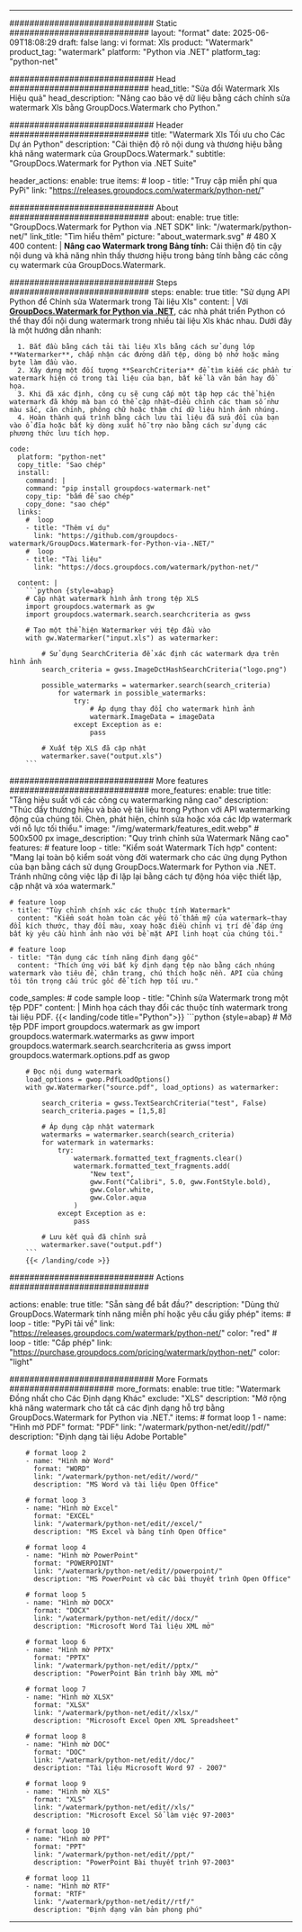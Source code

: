 
---
############################# Static ############################
layout: "format"
date:  2025-06-09T18:08:29
draft: false
lang: vi
format: Xls
product: "Watermark"
product_tag: "watermark"
platform: "Python via .NET"
platform_tag: "python-net"

############################# Head ############################
head_title: "Sửa đổi Watermark Xls Hiệu quả"
head_description: "Nâng cao bảo vệ dữ liệu bằng cách chỉnh sửa watermark Xls bằng GroupDocs.Watermark cho Python."

############################# Header ############################
title: "Watermark Xls Tối ưu cho Các Dự án Python" 
description: "Cải thiện độ rõ nội dung và thương hiệu bằng khả năng watermark của GroupDocs.Watermark."
subtitle: "GroupDocs.Watermark for Python via .NET Suite" 

header_actions:
  enable: true
  items:
    #  loop
    - title: "Truy cập miễn phí qua PyPi"
      link: "https://releases.groupdocs.com/watermark/python-net/"
      
############################# About ############################
about:
    enable: true
    title: "GroupDocs.Watermark for Python via .NET SDK"
    link: "/watermark/python-net/"
    link_title: "Tìm hiểu thêm"
    picture: "about_watermark.svg" # 480 X 400
    content: |
       **Nâng cao Watermark trong Bảng tính:** Cải thiện độ tin cậy nội dung và khả năng nhìn thấy thương hiệu trong bảng tính bằng các công cụ watermark của GroupDocs.Watermark.

############################# Steps ############################
steps:
    enable: true
    title: "Sử dụng API Python để Chỉnh sửa Watermark trong Tài liệu Xls"
    content: |
      Với **[GroupDocs.Watermark for Python via .NET](https://products.groupdocs.com/watermark/python-net/)**, các nhà phát triển Python có thể thay đổi nội dung watermark trong nhiều tài liệu Xls khác nhau. Dưới đây là một hướng dẫn nhanh: 
      
      1. Bắt đầu bằng cách tải tài liệu Xls bằng cách sử dụng lớp **Watermarker**, chấp nhận các đường dẫn tệp, dòng bộ nhớ hoặc mảng byte làm đầu vào.
      2. Xây dựng một đối tượng **SearchCriteria** để tìm kiếm các phần tử watermark hiện có trong tài liệu của bạn, bất kể là văn bản hay đồ họa.
      3. Khi đã xác định, công cụ sẽ cung cấp một tập hợp các thể hiện watermark đã khớp mà bạn có thể cập nhật—điều chỉnh các tham số như màu sắc, căn chỉnh, phông chữ hoặc thậm chí dữ liệu hình ảnh nhúng.
      4. Hoàn thành quá trình bằng cách lưu tài liệu đã sửa đổi của bạn vào ổ đĩa hoặc bất kỳ dòng xuất hỗ trợ nào bằng cách sử dụng các phương thức lưu tích hợp.
   
    code:
      platform: "python-net"
      copy_title: "Sao chép"
      install:
        command: |
        command: "pip install groupdocs-watermark-net"
        copy_tip: "bấm để sao chép"
        copy_done: "sao chép"
      links:
        #  loop
        - title: "Thêm ví dụ"
          link: "https://github.com/groupdocs-watermark/GroupDocs.Watermark-for-Python-via-.NET/"
        #  loop
        - title: "Tài liệu"
          link: "https://docs.groupdocs.com/watermark/python-net/"
          
      content: |
        ```python {style=abap}
        # Cập nhật watermark hình ảnh trong tệp XLS
        import groupdocs.watermark as gw
        import groupdocs.watermark.search.searchcriteria as gwss

        # Tạo một thể hiện Watermarker với tệp đầu vào
        with gw.Watermarker("input.xls") as watermarker:

            # Sử dụng SearchCriteria để xác định các watermark dựa trên hình ảnh
            search_criteria = gwss.ImageDctHashSearchCriteria("logo.png")

            possible_watermarks = watermarker.search(search_criteria)
                for watermark in possible_watermarks:
                    try:
                        # Áp dụng thay đổi cho watermark hình ảnh
                        watermark.ImageData = imageData
                    except Exception as e:
                        pass

            # Xuất tệp XLS đã cập nhật
            watermarker.save("output.xls")
        ```     

############################# More features ############################
more_features:
  enable: true
  title: "Tăng hiệu suất với các công cụ watermarking nâng cao"
  description: "Thúc đẩy thương hiệu và bảo vệ tài liệu trong Python với API watermarking động của chúng tôi. Chèn, phát hiện, chỉnh sửa hoặc xóa các lớp watermark với nỗ lực tối thiểu."
  image: "/img/watermark/features_edit.webp" # 500x500 px
  image_description: "Quy trình chỉnh sửa Watermark Nâng cao"
  features:
    # feature loop
    - title: "Kiểm soát Watermark Tích hợp"
      content: "Mang lại toàn bộ kiểm soát vòng đời watermark cho các ứng dụng Python của bạn bằng cách sử dụng GroupDocs.Watermark for Python via .NET. Tránh những công việc lặp đi lặp lại bằng cách tự động hóa việc thiết lập, cập nhật và xóa watermark."

    # feature loop
    - title: "Tùy chỉnh chính xác các thuộc tính Watermark"
      content: "Kiểm soát hoàn toàn các yếu tố thẩm mỹ của watermark—thay đổi kích thước, thay đổi màu, xoay hoặc điều chỉnh vị trí để đáp ứng bất kỳ yêu cầu hình ảnh nào với bề mặt API linh hoạt của chúng tôi."

    # feature loop
    - title: "Tận dụng các tính năng định dạng gốc"
      content: "Thích ứng với bất kỳ định dạng tệp nào bằng cách nhúng watermark vào tiêu đề, chân trang, chú thích hoặc nền. API của chúng tôi tôn trọng cấu trúc gốc để tích hợp tối ưu."
      
  code_samples:
    # code sample loop
    - title: "Chỉnh sửa Watermark trong một tệp PDF"
      content: |
        Minh họa cách thay đổi các thuộc tính watermark trong tài liệu PDF.
        {{< landing/code title="Python">}}
        ```python {style=abap}
        # Mở tệp PDF
        import groupdocs.watermark as gw
        import groupdocs.watermark.watermarks as gww
        import groupdocs.watermark.search.searchcriteria as gwss
        import groupdocs.watermark.options.pdf as gwop

        # Đọc nội dung watermark
        load_options = gwop.PdfLoadOptions()
        with gw.Watermarker("source.pdf", load_options) as watermarker:

            search_criteria = gwss.TextSearchCriteria("test", False)
            search_criteria.pages = [1,5,8]

            # Áp dụng cập nhật watermark
            watermarks = watermarker.search(search_criteria)
            for watermark in watermarks:
                try:
                    watermark.formatted_text_fragments.clear()
                    watermark.formatted_text_fragments.add(
                        "New text", 
                        gww.Font("Calibri", 5.0, gww.FontStyle.bold), 
                        gww.Color.white, 
                        gww.Color.aqua
                    )
                except Exception as e:
                    pass
        
            # Lưu kết quả đã chỉnh sửa
            watermarker.save("output.pdf")
        ```
        {{< /landing/code >}}


############################# Actions ############################

actions:
  enable: true
  title: "Sẵn sàng để bắt đầu?"
  description: "Dùng thử GroupDocs.Watermark tính năng miễn phí hoặc yêu cầu giấy phép"
  items:
    #  loop
    - title: "PyPi tải về"
      link: "https://releases.groupdocs.com/watermark/python-net/"
      color: "red"
        #  loop
    - title: "Cấp phép"
      link: "https://purchase.groupdocs.com/pricing/watermark/python-net/"
      color: "light"


############################# More Formats #####################
more_formats:
    enable: true
    title: "Watermark Đồng nhất cho Các Định dạng Khác"
    exclude: "XLS"
    description: "Mở rộng khả năng watermark cho tất cả các định dạng hỗ trợ bằng GroupDocs.Watermark for Python via .NET."
    items: 
        # format loop 1
        - name: "Hình mờ PDF"
          format: "PDF"
          link: "/watermark/python-net/edit//pdf/"
          description: "Định dạng tài liệu Adobe Portable"

        # format loop 2
        - name: "Hình mờ Word"
          format: "WORD"
          link: "/watermark/python-net/edit//word/"
          description: "MS Word và tài liệu Open Office"
          
        # format loop 3
        - name: "Hình mờ Excel"
          format: "EXCEL"
          link: "/watermark/python-net/edit//excel/"
          description: "MS Excel và bảng tính Open Office"

        # format loop 4
        - name: "Hình mờ PowerPoint"
          format: "POWERPOINT"
          link: "/watermark/python-net/edit//powerpoint/"
          description: "MS PowerPoint và các bài thuyết trình Open Office"

        # format loop 5
        - name: "Hình mờ DOCX"
          format: "DOCX"
          link: "/watermark/python-net/edit//docx/"
          description: "Microsoft Word Tài liệu XML mở"
          
        # format loop 6
        - name: "Hình mờ PPTX"
          format: "PPTX"
          link: "/watermark/python-net/edit//pptx/"
          description: "PowerPoint Bản trình bày XML mở"
          
        # format loop 7
        - name: "Hình mờ XLSX"
          format: "XLSX"
          link: "/watermark/python-net/edit//xlsx/"
          description: "Microsoft Excel Open XML Spreadsheet"

        # format loop 8
        - name: "Hình mờ DOC"
          format: "DOC"
          link: "/watermark/python-net/edit//doc/"
          description: "Tài liệu Microsoft Word 97 - 2007"

        # format loop 9
        - name: "Hình mờ XLS"
          format: "XLS"
          link: "/watermark/python-net/edit//xls/"
          description: "Microsoft Excel Sổ làm việc 97-2003"

        # format loop 10
        - name: "Hình mờ PPT"
          format: "PPT"
          link: "/watermark/python-net/edit//ppt/"
          description: "PowerPoint Bài thuyết trình 97-2003"

        # format loop 11
        - name: "Hình mờ RTF"
          format: "RTF"
          link: "/watermark/python-net/edit//rtf/"
          description: "Định dạng văn bản phong phú"

---